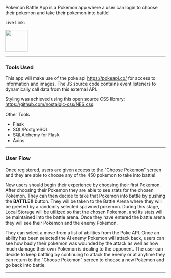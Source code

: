 Pokemon Battle App is a Pokemon app where a user can login to choose their pokemon and take their pokemon into battle!

Live Link: <p align="center">

  <a href="http://pokemon-battle-app-fun.herokuapp.com/" target="_blank">
    <img height="70" src="https://www.logosurfer.com/wp-content/uploads/2018/03/pokemon-logo_0.png"/>
  </a>
</p>

---

### **Tools Used**

This app will make use of the poke api https://pokeapi.co/ for access to information and images. The JS source code contains event listeners to dynamically call data from this external API.

Styling was achieved using this open source CSS library: https://github.com/nostalgic-css/NES.css.

Other Tools

- Flask
- SQL/PostgreSQL
- SQLAlchemy for Flask
- Axios

---

### **User Flow**


Once registered, users are given access to the "Choose Pokemon" screen and they are able to choose any of the 450 pokemon to take into battle!

New users should begin their experience by choosing their first Pokemon. After choosing their Pokemon they are able to see stats for the chosen Pokemon. They can then decide to take that Pokemon into battle by pushing the **BATTLE!!** button. They will be taken to the Battle Arena where they will be greeted by a randomly selected spawned pokemon. During this stage, Local Storage will be utilized so that the chosen Pokemon, and its stats will be maintained into the battle arena. 
Once they have entered the battle arena they will see their Pokemon and the enemy Pokemon. 

They can select a move from a list of abilities from the Poke API. Once an ability has been selected the AI enemy Pokemon will attack back, users can see how badly their pokemon was wounded by the attack as well as how much damage their own Pokemon is dealing to the opponent. The user can decide to keep battling by continuing to attack the enemy or at anytime they can return to the "Choose Pokemon" screen to choose a new Pokemon and go back into battle.



---
